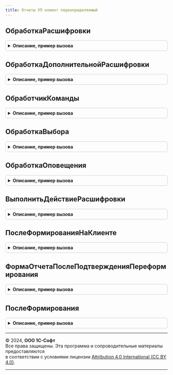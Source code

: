 ```yaml
---
title: Отчеты УП клиент переопределяемый
---
```



## ОбработкаРасшифровки
<details style="margin: 1em 0; padding: 0.5em; border: 1px solid #ccc; border-radius: 6px;">

<summary style="font-weight: bold; cursor: pointer;">Описание, пример вызова</summary>

```bsl

// Обработчик расшифровки табличного документа формы отчета.
//
// Параметры:
//  ЭтаФорма - ФормаКлиентскогоПриложения - форма отчета.
//  Элемент     - ПолеФормы        - табличный документ.
//  Расшифровка - Произвольный     - значение расшифровки точки, серии или значения диаграммы.
//  СтандартнаяОбработка - Булево  - признак выполнения стандартной (системной) обработки события.
//
Процедура ОбработкаРасшифровки(ЭтаФорма, Элемент, Расшифровка, СтандартнаяОбработка) Экспорт
```

Пример вызова
```bsl
ОтчетыУПКлиентПереопределяемый.ОбработкаРасшифровки(ЭтаФорма, Элемент, Расшифровка, СтандартнаяОбработка) 
```
</details>

## ОбработкаДополнительнойРасшифровки
<details style="margin: 1em 0; padding: 0.5em; border: 1px solid #ccc; border-radius: 6px;">

<summary style="font-weight: bold; cursor: pointer;">Описание, пример вызова</summary>

```bsl

// Обработчик дополнительной расшифровки (меню табличного документа формы отчета).
//
// Параметры:
//   ЭтаФорма - ФормаКлиентскогоПриложения - форма отчета.
//   Элемент     - ПолеФормы        - табличный документ.
//   Расшифровка - Произвольный     - значение расшифровки точки, серии или значения диаграммы.
//   СтандартнаяОбработка - Булево  - признак выполнения стандартной (системной) обработки события.
//
Процедура ОбработкаДополнительнойРасшифровки(ЭтаФорма, Элемент, Расшифровка, СтандартнаяОбработка) Экспорт
```

Пример вызова
```bsl
ОтчетыУПКлиентПереопределяемый.ОбработкаДополнительнойРасшифровки(ЭтаФорма, Элемент, Расшифровка, СтандартнаяОбработка) 
```
</details>

## ОбработчикКоманды
<details style="margin: 1em 0; padding: 0.5em; border: 1px solid #ccc; border-radius: 6px;">

<summary style="font-weight: bold; cursor: pointer;">Описание, пример вызова</summary>

```bsl

// Обработчик команд, добавленных динамически.
//
// Параметры:
//   ЭтаФорма - ФормаКлиентскогоПриложения - форма отчета.
//   Команда - КомандаФормы - команда, которая была вызвана.
//   Результат - Булево - Истина, если вызов команды обработан.
//
Процедура ОбработчикКоманды(ЭтаФорма, Команда, Результат) Экспорт
```

Пример вызова
```bsl
ОтчетыУПКлиентПереопределяемый.ОбработчикКоманды(ЭтаФорма, Команда, Результат) 
```
</details>

## ОбработкаВыбора
<details style="margin: 1em 0; padding: 0.5em; border: 1px solid #ccc; border-radius: 6px;">

<summary style="font-weight: bold; cursor: pointer;">Описание, пример вызова</summary>

```bsl

// Обработчик результата выбора подчиненной формы.
//
// Параметры:
//   ЭтаФорма       - ФормаКлиентскогоПриложения - форма отчета.
//   ВыбранноеЗначение - Произвольный     - результат выбора в подчиненной форме.
//   ИсточникВыбора    - ФормаКлиентскогоПриложения - форма, где осуществлен выбор.
//   Результат         - Булево           - Истина, если результат выбора обработан.
//
Процедура ОбработкаВыбора(ЭтаФорма, ВыбранноеЗначение, ИсточникВыбора, Результат) Экспорт
```

Пример вызова
```bsl
ОтчетыУПКлиентПереопределяемый.ОбработкаВыбора(ЭтаФорма, ВыбранноеЗначение, ИсточникВыбора, Результат) 
```
</details>

## ОбработкаОповещения
<details style="margin: 1em 0; padding: 0.5em; border: 1px solid #ccc; border-radius: 6px;">

<summary style="font-weight: bold; cursor: pointer;">Описание, пример вызова</summary>

```bsl

// Обработчик оповещения формы отчета.
//
// Параметры:
//   ЭтаФорма - ФормаКлиентскогоПриложения - форма отчета.
//   ИмяСобытия  - Строка           - идентификатор события для принимающих форм.
//   Параметр    - Произвольный     - расширенная информация о событии.
//   Источник    - ФормаКлиентскогоПриложения
//               - Произвольный - источник события.
//   ОповещениеОбработано - Булево - признак того, что событие обработано.
//
Процедура ОбработкаОповещения(ЭтаФорма, ИмяСобытия, Параметр, Источник) Экспорт
```

Пример вызова
```bsl
ОтчетыУПКлиентПереопределяемый.ОбработкаОповещения(ЭтаФорма, ИмяСобытия, Параметр, Источник) 
```
</details>

## ВыполнитьДействиеРасшифровки
<details style="margin: 1em 0; padding: 0.5em; border: 1px solid #ccc; border-radius: 6px;">

<summary style="font-weight: bold; cursor: pointer;">Описание, пример вызова</summary>

```bsl

// Обработчик специальных действий при расшифровке отчетов.
// Например, открытие специализированных форм с параметризацией.
//
//	Параметры:
//		ПараметрыДействия - Структура
//			Имя - Строка - Имя выполняемого действия
//			Заголовок - Строка - Пользовательское представление выполняемого действия
//		ПараметрыРасшифровки - Структура - Параметры, передаваемые в форму.
//
Процедура ВыполнитьДействиеРасшифровки(ПараметрыДействия, ПараметрыРасшифровки) Экспорт
```

Пример вызова
```bsl
ОтчетыУПКлиентПереопределяемый.ВыполнитьДействиеРасшифровки(ПараметрыДействия, ПараметрыРасшифровки) 
```
</details>

## ПослеФормированияНаКлиенте
<details style="margin: 1em 0; padding: 0.5em; border: 1px solid #ccc; border-radius: 6px;">

<summary style="font-weight: bold; cursor: pointer;">Описание, пример вызова</summary>

```bsl

// Метод вызывается из формы отчета после его формирования.
//
//	Параметры:
//		ФормаОтчета - ФормаКлиентскогоПриложения - форма отчета.
//
Процедура ПослеФормированияНаКлиенте(ФормаОтчета) Экспорт
```

Пример вызова
```bsl
ОтчетыУПКлиентПереопределяемый.ПослеФормированияНаКлиенте(ФормаОтчета) 
```
</details>

## ФормаОтчетаПослеПодтвержденияПереформирования
<details style="margin: 1em 0; padding: 0.5em; border: 1px solid #ccc; border-radius: 6px;">

<summary style="font-weight: bold; cursor: pointer;">Описание, пример вызова</summary>

```bsl

// Метод вызывается из формы отчета после его формирования.
//
//	Параметры:
//		Ответ - КодВозвратаДиалога - При варианте "Да" будут выполнено переформирование форм
//		ПараметрыВыполнения - Структура - Содержит в себе перечень форм, которые необходимо переформировать.
//
Процедура ФормаОтчетаПослеПодтвержденияПереформирования(Ответ, ПараметрыВыполнения) Экспорт
```

Пример вызова
```bsl
ОтчетыУПКлиентПереопределяемый.ФормаОтчетаПослеПодтвержденияПереформирования(Ответ, ПараметрыВыполнения) 
```
</details>

## ПослеФормирования
<details style="margin: 1em 0; padding: 0.5em; border: 1px solid #ccc; border-radius: 6px;">

<summary style="font-weight: bold; cursor: pointer;">Описание, пример вызова</summary>

```bsl

// Возникает после окончания формирования отчета.
//
// Параметры:
//   ФормаОтчета - ФормаКлиентскогоПриложения - Форма отчета.
//   ОтчетСформирован - Булево - Истина если отчет был успешно сформирован.
//
Процедура ПослеФормирования(ФормаОтчета, ОтчетСформирован) Экспорт
```

Пример вызова
```bsl
ОтчетыУПКлиентПереопределяемый.ПослеФормирования(ФормаОтчета, ОтчетСформирован) 
```
</details>

---

© 2024, **ООО 1С-Софт**  
Все права защищены. Эта программа и сопроводительные материалы предоставляются  
в соответствии с условиями лицензии [Attribution 4.0 International (CC BY 4.0)](https://creativecommons.org/licenses/by/4.0/legalcode).

---
